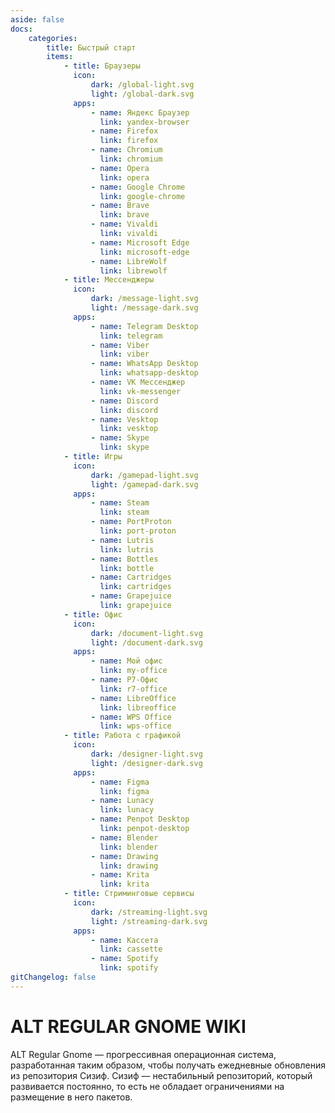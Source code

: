 ```yaml
---
aside: false
docs:
    categories:
        title: Быстрый старт
        items:
            - title: Браузеры
              icon:
                  dark: /global-light.svg
                  light: /global-dark.svg
              apps:
                  - name: Яндекс Браузер
                    link: yandex-browser
                  - name: Firefox
                    link: firefox
                  - name: Chromium
                    link: chromium
                  - name: Opera
                    link: opera
                  - name: Google Chrome
                    link: google-chrome
                  - name: Brave
                    link: brave
                  - name: Vivaldi
                    link: vivaldi
                  - name: Microsoft Edge
                    link: microsoft-edge
                  - name: LibreWolf
                    link: librewolf
            - title: Мессенджеры
              icon:
                  dark: /message-light.svg
                  light: /message-dark.svg
              apps:
                  - name: Telegram Desktop
                    link: telegram
                  - name: Viber
                    link: viber
                  - name: WhatsApp Desktop
                    link: whatsapp-desktop
                  - name: VK Мессенджер
                    link: vk-messenger
                  - name: Discord
                    link: discord
                  - name: Vesktop
                    link: vesktop
                  - name: Skype
                    link: skype
            - title: Игры
              icon:
                  dark: /gamepad-light.svg
                  light: /gamepad-dark.svg
              apps:
                  - name: Steam
                    link: steam
                  - name: PortProton
                    link: port-proton
                  - name: Lutris
                    link: lutris
                  - name: Bottles
                    link: bottle
                  - name: Сartridges
                    link: cartridges
                  - name: Grapejuice
                    link: grapejuice
            - title: Офис
              icon:
                  dark: /document-light.svg
                  light: /document-dark.svg
              apps:
                  - name: Мой офис
                    link: my-office
                  - name: Р7-Офис
                    link: r7-office
                  - name: LibreOffice
                    link: libreoffice
                  - name: WPS Office
                    link: wps-office
            - title: Работа с графикой
              icon:
                  dark: /designer-light.svg
                  light: /designer-dark.svg
              apps:
                  - name: Figma
                    link: figma
                  - name: Lunacy
                    link: lunacy
                  - name: Penpot Desktop
                    link: penpot-desktop
                  - name: Blender
                    link: blender
                  - name: Drawing
                    link: drawing
                  - name: Krita
                    link: krita
            - title: Стриминговые сервисы
              icon:
                  dark: /streaming-light.svg
                  light: /streaming-dark.svg
              apps:
                  - name: Kассета
                    link: cassette
                  - name: Spotify
                    link: spotify
gitChangelog: false
---
```


# ALT REGULAR GNOME WIKI

ALT Regular Gnome — прогрессивная операционная система, разработанная таким образом, чтобы получать ежедневные обновления из репозитория Сизиф. Сизиф — нестабильный репозиторий, который развивается постоянно, то есть не обладает ограничениями на размещение в него пакетов.

<AGWCategories />
